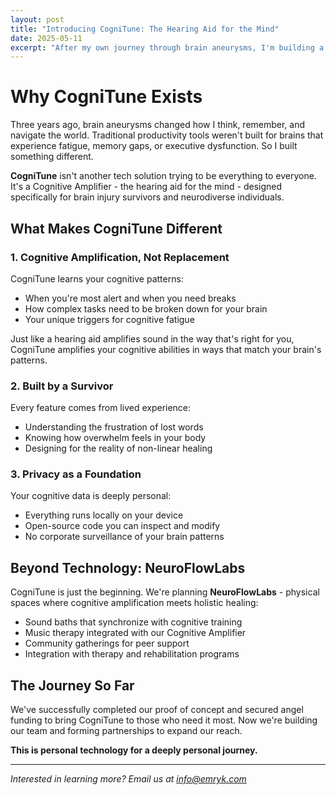 ```yaml
---
layout: post
title: "Introducing CogniTune: The Hearing Aid for the Mind"
date: 2025-05-11
excerpt: "After my own journey through brain aneurysms, I'm building a Cognitive Amplifier for people whose brains work differently."
---
```


# Why CogniTune Exists

Three years ago, brain aneurysms changed how I think, remember, and navigate the world. Traditional productivity tools weren't built for brains that experience fatigue, memory gaps, or executive dysfunction. So I built something different.

**CogniTune** isn't another tech solution trying to be everything to everyone. It's a Cognitive Amplifier - the hearing aid for the mind - designed specifically for brain injury survivors and neurodiverse individuals.

## What Makes CogniTune Different

### 1. Cognitive Amplification, Not Replacement
CogniTune learns your cognitive patterns:
- When you're most alert and when you need breaks
- How complex tasks need to be broken down for your brain
- Your unique triggers for cognitive fatigue

Just like a hearing aid amplifies sound in the way that's right for you, CogniTune amplifies your cognitive abilities in ways that match your brain's patterns.

### 2. Built by a Survivor
Every feature comes from lived experience:
- Understanding the frustration of lost words
- Knowing how overwhelm feels in your body
- Designing for the reality of non-linear healing

### 3. Privacy as a Foundation
Your cognitive data is deeply personal:
- Everything runs locally on your device
- Open-source code you can inspect and modify
- No corporate surveillance of your brain patterns

## Beyond Technology: NeuroFlowLabs

CogniTune is just the beginning. We're planning **NeuroFlowLabs** - physical spaces where cognitive amplification meets holistic healing:

- Sound baths that synchronize with cognitive training
- Music therapy integrated with our Cognitive Amplifier
- Community gatherings for peer support
- Integration with therapy and rehabilitation programs

## The Journey So Far

We've successfully completed our proof of concept and secured angel funding to bring CogniTune to those who need it most. Now we're building our team and forming partnerships to expand our reach.

**This is personal technology for a deeply personal journey.**

---

*Interested in learning more? Email us at [info@emryk.com](mailto:info@emryk.com)*
